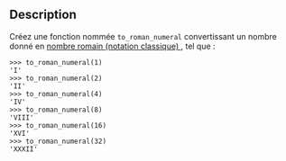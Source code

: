 ## Description

Créez une fonction nommée `to_roman_numeral` convertissant un nombre
donné en [nombre romain (notation classique)
](https://fr.wikipedia.org/wiki/Num%C3%A9ration_romaine), tel que :

```pycon
>>> to_roman_numeral(1)
'I'
>>> to_roman_numeral(2)
'II'
>>> to_roman_numeral(4)
'IV'
>>> to_roman_numeral(8)
'VIII'
>>> to_roman_numeral(16)
'XVI'
>>> to_roman_numeral(32)
'XXXII'
```
